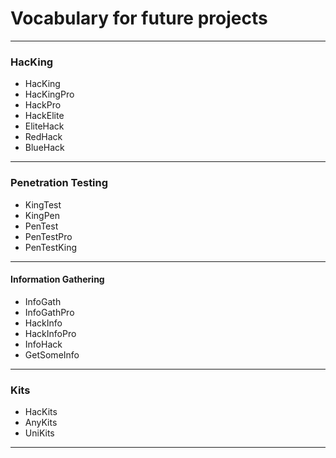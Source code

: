 # Vocabulary for future projects

---

### HacKing
- HacKing 
- HacKingPro 
- HackPro
- HackElite
- EliteHack
- RedHack
- BlueHack

---

### Penetration Testing
- KingTest
- KingPen
- PenTest
- PenTestPro
- PenTestKing

---

#### Information Gathering
- InfoGath
- InfoGathPro
- HackInfo
- HackInfoPro
- InfoHack
- GetSomeInfo

---

### Kits
- HacKits 
- AnyKits 
- UniKits

---
